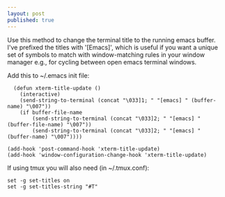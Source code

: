 ```yaml
---
layout: post
published: true
---
```


Use this method to change the terminal title to the running emacs buffer. I've prefixed the titles with '[Emacs]', which is useful if you want a unique set of symbols to match with window-matching rules in your window manager e.g., for cycling between open emacs terminal windows. 

Add this to ~/.emacs init file:

```
  (defun xterm-title-update ()
    (interactive)
    (send-string-to-terminal (concat "\033]1; " "[emacs] " (buffer-name) "\007"))
    (if buffer-file-name
        (send-string-to-terminal (concat "\033]2; " "[emacs] " (buffer-file-name) "\007"))
        (send-string-to-terminal (concat "\033]2; " "[emacs] " (buffer-name) "\007"))))

(add-hook 'post-command-hook 'xterm-title-update)
(add-hook 'window-configuration-change-hook 'xterm-title-update)
```

If using tmux you will also need (in ~/.tmux.conf):

```
set -g set-titles on
set -g set-titles-string "#T"
```